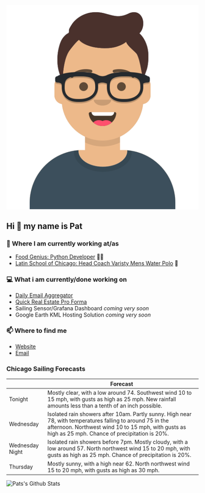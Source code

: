 [![Social banner for p-j-falconer](https://raw.githubusercontent.com/P-J-FALCONER/P-J-FALCONER/master/assets/avataaars.svg)](https://patfalconer.com/)
## Hi :wave: my name is Pat

### 💼 Where I am currently working at/as
- [Food Genius: Python Developer](https://getfoodgenius.com/) 🍔🐍
- [Latin School of Chicago: Head Coach Varisty Mens Water Polo](https://www.latinschool.org/) 🤽


### 💻 What i am currently/done working on
 - [Daily Email Aggregator](https://github.com/P-J-FALCONER/dott_daily_mail)
 - [Quick Real Estate Pro Forma](https://github.com/P-J-FALCONER/henry)
 - Sailing Sensor/Grafana Dashboard *coming very soon*
 - Google Earth KML Hosting Solution *coming very soon*

### 📫 Where to find me
 - [Website](https://patfalconer.com/)
 - [Email](mailto:patrick.j.falconer@gmail.com)


### Chicago Sailing Forecasts
|   | Forecast  |
|---|---|
| Tonight | Mostly clear, with a low around 74. Southwest wind 10 to 15 mph, with gusts as high as 25 mph. New rainfall amounts less than a tenth of an inch possible. |
| Wednesday | Isolated rain showers after 10am. Partly sunny. High near 78, with temperatures falling to around 75 in the afternoon. Northwest wind 10 to 15 mph, with gusts as high as 25 mph. Chance of precipitation is 20%. |
| Wednesday Night | Isolated rain showers before 7pm. Mostly cloudy, with a low around 57. North northwest wind 15 to 20 mph, with gusts as high as 25 mph. Chance of precipitation is 20%. |
| Thursday | Mostly sunny, with a high near 62. North northwest wind 15 to 20 mph, with gusts as high as 30 mph. |

![Pats's Github Stats](https://github-readme-stats.vercel.app/api?username=p-j-falconer&show_icons=true&theme=radical)
